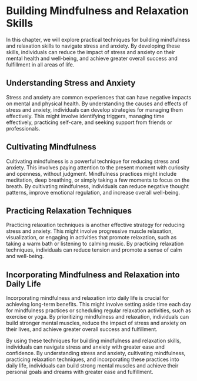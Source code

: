 Building Mindfulness and Relaxation Skills
====================================================================================

In this chapter, we will explore practical techniques for building mindfulness and relaxation skills to navigate stress and anxiety. By developing these skills, individuals can reduce the impact of stress and anxiety on their mental health and well-being, and achieve greater overall success and fulfillment in all areas of life.

Understanding Stress and Anxiety
--------------------------------

Stress and anxiety are common experiences that can have negative impacts on mental and physical health. By understanding the causes and effects of stress and anxiety, individuals can develop strategies for managing them effectively. This might involve identifying triggers, managing time effectively, practicing self-care, and seeking support from friends or professionals.

Cultivating Mindfulness
-----------------------

Cultivating mindfulness is a powerful technique for reducing stress and anxiety. This involves paying attention to the present moment with curiosity and openness, without judgment. Mindfulness practices might include meditation, deep breathing, or simply taking a few moments to focus on the breath. By cultivating mindfulness, individuals can reduce negative thought patterns, improve emotional regulation, and increase overall well-being.

Practicing Relaxation Techniques
--------------------------------

Practicing relaxation techniques is another effective strategy for reducing stress and anxiety. This might involve progressive muscle relaxation, visualization, or engaging in activities that promote relaxation, such as taking a warm bath or listening to calming music. By practicing relaxation techniques, individuals can reduce tension and promote a sense of calm and well-being.

Incorporating Mindfulness and Relaxation into Daily Life
--------------------------------------------------------

Incorporating mindfulness and relaxation into daily life is crucial for achieving long-term benefits. This might involve setting aside time each day for mindfulness practices or scheduling regular relaxation activities, such as exercise or yoga. By prioritizing mindfulness and relaxation, individuals can build stronger mental muscles, reduce the impact of stress and anxiety on their lives, and achieve greater overall success and fulfillment.

By using these techniques for building mindfulness and relaxation skills, individuals can navigate stress and anxiety with greater ease and confidence. By understanding stress and anxiety, cultivating mindfulness, practicing relaxation techniques, and incorporating these practices into daily life, individuals can build strong mental muscles and achieve their personal goals and dreams with greater ease and fulfillment.
